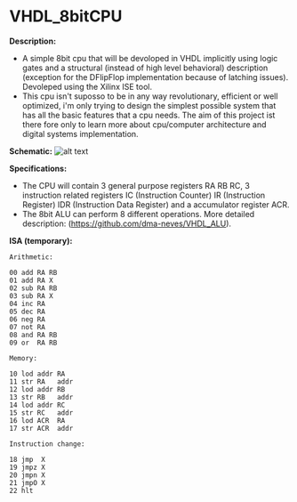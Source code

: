 # VHDL_8bitCPU

**Description:**
  - A simple 8bit cpu that will be devoloped in VHDL implicitly using logic gates and a structural (instead of high level behavioral) description (exception for the DFlipFlop implementation because of latching issues). Devoleped using the Xilinx ISE tool.
  - This cpu isn't suposso to be in any way revolutionary, efficient or well optimized, i'm only trying to design the simplest possible system that has all the basic features that a cpu needs. The aim of this project ist there fore only to learn more about cpu/computer architecture and digital systems implementation.

**Schematic:**
  ![alt text](https://github.com/dma-neves/VHDL_8bitCPU/blob/main/other/cpu_schem.png)

**Specifications:**
  - The CPU will contain 3 general purpose registers RA RB RC, 3 instruction related registers IC (Instruction Counter) IR (Instruction Register) IDR (Instruction Data Register) and a accumulator register ACR.
  - The 8bit ALU can perform 8 different operations. More detailed description: (https://github.com/dma-neves/VHDL_ALU).
  
**ISA (temporary):**

	Arithmetic:

	00 add RA RB
	01 add RA X
	02 sub RA RB
	03 sub RA X
	04 inc RA
	05 dec RA
	06 neg RA
	07 not RA
	08 and RA RB
	09 or  RA RB

	Memory:

	10 lod addr RA
	11 str RA   addr
	12 lod addr RB
	13 str RB   addr
	14 lod addr RC
	15 str RC   addr
	16 lod ACR  RA
	17 str ACR  addr

	Instruction change:

	18 jmp  X
	19 jmpz X
	20 jmpn X
	21 jmpO X
	22 hlt
